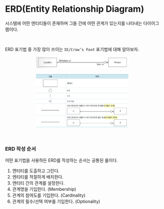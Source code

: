 # ERD(Entity Relationship Diagram)

시스템에 어떤 엔티티들이 존재하며 그들 간에 어떤 관계가 있는지를 나타내는 다이어그램이다.

<br>

ERD 표기법 중 가장 많이 쓰이는 `IE/Crow’s Foot` 표기법에 대해 알아보자.

<p align="center"><img src="../../images/../../images/SQL/SQLD_Part1/ch01/ERD.jpeg" width=60% height=20%></p>

<p align="center"><img src="../../images/../../images/SQL/SQLD_Part1/ch01/IE:Crow.jpeg" width=60% height=20%></p>

<br>

### ERD 작성 순서

어떤 표기법을 사용하든 ERD를 작성하는 순서는 공통된 룰이다.

1. 엔티티를 도출하고 그린다.
2. 엔티티를 적절하게 배치한다.
3. 엔티티 간의 관계를 설정한다.
4. 관계명을 기입한다. (Membership)
5. 관계의 참여도를 기입한다. (Cardinality)
6. 관계의 필수/선택 여부를 기입한다. (Optionality)